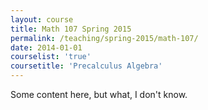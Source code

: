 ```yaml
---
layout: course
title: Math 107 Spring 2015
permalink: /teaching/spring-2015/math-107/
date: 2014-01-01
courselist: 'true'
coursetitle: 'Precalculus Algebra'
---
```


Some content here, but what, I don't know.
